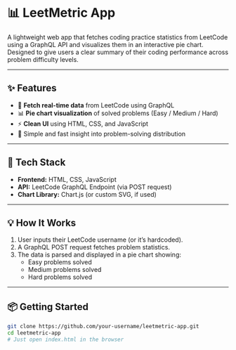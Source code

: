 # 📊 LeetMetric App

A lightweight web app that fetches coding practice statistics from LeetCode using a GraphQL API and visualizes them in an interactive pie chart. Designed to give users a clear summary of their coding performance across problem difficulty levels.

---

## ✨ Features

- 🔄 **Fetch real-time data** from LeetCode using GraphQL
- 📊 **Pie chart visualization** of solved problems (Easy / Medium / Hard)
- ⚡ **Clean UI** using HTML, CSS, and JavaScript
- 🧠 Simple and fast insight into problem-solving distribution

---

## 🚀 Tech Stack

- **Frontend:** HTML, CSS, JavaScript
- **API:** LeetCode GraphQL Endpoint (via POST request)
- **Chart Library:** Chart.js (or custom SVG, if used)

---

## 💡 How It Works

1. User inputs their LeetCode username (or it’s hardcoded).
2. A GraphQL POST request fetches problem statistics.
3. The data is parsed and displayed in a pie chart showing:
   - Easy problems solved
   - Medium problems solved
   - Hard problems solved

---

## 📦 Getting Started

```bash
git clone https://github.com/your-username/leetmetric-app.git
cd leetmetric-app
# Just open index.html in the browser
